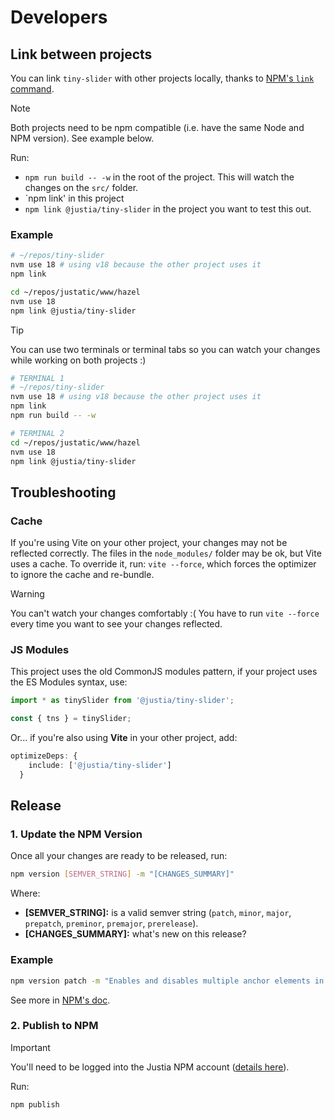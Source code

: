 # Developers

## Link between projects

You can link `tiny-slider` with other projects locally, thanks to [NPM's `link` command](https://docs.npmjs.com/cli/v11/commands/npm-link).

> [!NOTE]  
> Both projects need to be npm compatible (i.e. have the same Node and NPM version).
> See example below.

Run:
- `npm run build -- -w` in the root of the project. This will watch the changes on the `src/` folder.
- `npm link' in this project
- `npm link @justia/tiny-slider` in the project you want to test this out.

### Example

```bash
# ~/repos/tiny-slider
nvm use 18 # using v18 because the other project uses it
npm link

cd ~/repos/justatic/www/hazel
nvm use 18 
npm link @justia/tiny-slider
```


> [!TIP]  
> You can use two terminals or terminal tabs so you can watch your changes while working on both projects :)
 
```bash
# TERMINAL 1
# ~/repos/tiny-slider
nvm use 18 # using v18 because the other project uses it
npm link
npm run build -- -w
```

```bash
# TERMINAL 2
cd ~/repos/justatic/www/hazel
nvm use 18 
npm link @justia/tiny-slider
```

## Troubleshooting

### Cache

If you're using Vite on your other project, your changes may not be reflected correctly.
The files in the `node_modules/` folder may be ok, but Vite uses a cache. To override it, run:
`vite --force`, which forces the optimizer to ignore the cache and re-bundle.

> [!WARNING]  
> You can't watch your changes comfortably :( You have to run `vite --force` every time you want to see your changes reflected. 

### JS Modules

This project uses the old CommonJS modules pattern, if your project uses the ES Modules syntax, use:

```ts
import * as tinySlider from '@justia/tiny-slider';

const { tns } = tinySlider;
```

Or... if you're also using **Vite** in your other project, add:

```ts
optimizeDeps: {
    include: ['@justia/tiny-slider']
  }
```

## Release

### 1. Update the NPM Version

Once all your changes are ready to be released, run:

```bash
npm version [SEMVER_STRING] -m "[CHANGES_SUMMARY]"
```

Where:

- **[SEMVER_STRING]:** is a valid semver string (`patch`, `minor`, `major`, `prepatch`, `preminor`, `premajor`, `prerelease`).
- **[CHANGES_SUMMARY]:** what's new on this release?

### Example

```bash
npm version patch -m "Enables and disables multiple anchor elements in slides."
```

See more in [NPM's doc](https://docs.npmjs.com/cli/v8/commands/npm-version#description).

### 2. Publish to NPM

> [!IMPORTANT]
> You'll need to be logged into the Justia NPM account ([details here](https://github.com/justia/front-end-projects?tab=readme-ov-file#login-)).

Run:

```bash
npm publish
```